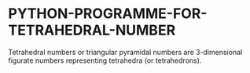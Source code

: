 # PYTHON-PROGRAMME-FOR-TETRAHEDRAL-NUMBER
Tetrahedral numbers or triangular pyramidal numbers are 3-dimensional figurate numbers representing tetrahedra (or tetrahedrons).
